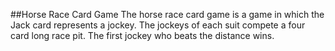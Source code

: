 ##Horse Race Card Game
The horse race card game is a game in which the Jack card represents a jockey. The jockeys of each suit compete a four card long race pit. The first jockey who beats the distance wins.